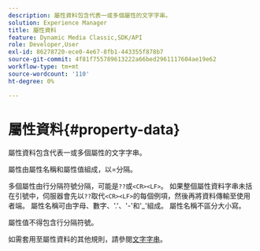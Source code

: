 ```yaml
---
description: 屬性資料包含代表一或多個屬性的文字字串。
solution: Experience Manager
title: 屬性資料
feature: Dynamic Media Classic,SDK/API
role: Developer,User
exl-id: 86278720-ece0-4e67-8fb1-443355f878b7
source-git-commit: 4f81f755789613222a66bed2961117604ae19e62
workflow-type: tm+mt
source-wordcount: '110'
ht-degree: 0%

---
```


# 屬性資料{#property-data}

屬性資料包含代表一或多個屬性的文字字串。

屬性由屬性名稱和屬性值組成，以=分隔。

多個屬性由行分隔符號分隔，可能是`??`或`<CR><LF>`。 如果整個屬性資料字串未括在引號中，伺服器會先以`??`取代`<CR><LF>`的每個例項，然後再將資料傳輸至使用者端。 屬性名稱可由字母、數字、&#39;.&#39;、&#39;-&#39;和&#39;_&#39;組成。 屬性名稱不區分大小寫。

屬性值不得包含行分隔符號。

如需套用至屬性資料的其他規則，請參閱[文字字串](../../../../../../is-api/image-catalog/image-serving-api-ref/c-image-catalog-reference/c-overview/c-common-data-types/r-text-string.md#reference-ae0a9e181b0e40c6bcdb43af7f481d63)。
